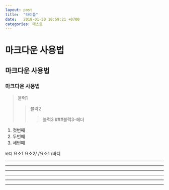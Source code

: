 ```yaml
---
layout: post
title:  "타이틀"
date:   2018-01-30 10:59:21 +0700
categories: 테스트
---
```

# 마크다운 사용법
## 마크다운 사용법
### 마크다운 사용법
>블럭1
>>블럭2
>>>블럭3
>>>###블럭3-헤더
1. 첫번째
2. 두번째
3. 세번째

<code>바디</code>
  요소1
    요소2/
  /요소1
/바디
************
--------------
* * *
***
*****
--------
